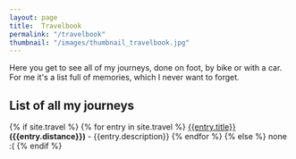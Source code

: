 ```yaml
---
layout: page
title:  Travelbook
permalink: "/travelbook"
thumbnail: "/images/thumbnail_travelbook.jpg"
---
```

Here you get to see all of my journeys, done on foot, by bike or with a car. For me it's a list full of memories, which I never want to forget.

## List of all my journeys

{% if site.travel %}
{% for entry in site.travel %}
[{{entry.title}}]({{entry.url}}) **({{entry.distance}})** - {{entry.description}}
{% endfor %}
{% else %}
none :(
{% endif %}

